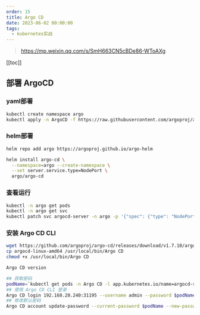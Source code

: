 ```yaml
---
order: 15
title: Argo CD
date: 2023-06-02 00:00:00
tags: 
  - kubernetes实战
---
```


> <https://mp.weixin.qq.com/s/SmH663CN5cBDe86-WToAXg>

<!-- more -->
[[toc]]

## 部署 ArgoCD

### yaml部署

```bash
kubectl create namespace argo
kubectl apply -n ArgoCD -f https://raw.githubusercontent.com/argoproj/argo-cd/stable/manifests/install.yaml
```

### helm部署

```bash
helm repo add argo https://argoproj.github.io/argo-helm

helm install argo-cd \
  --namespace=argo --create-namespace \
  --set server.service.type=NodePort \
  argo/argo-cd
```

### 查看运行

```bash
kubectl -n argo get pods
kubectl -n argo get svc
kubectl patch svc argocd-server -n argo -p '{"spec": {"type": "NodePort"}}'
```

### 安装 Argo CD CLI

```bash
wget https://github.com/argoproj/argo-cd/releases/download/v1.7.10/argocd-linux-amd64
cp argocd-linux-amd64 /usr/local/bin/Argo CD
chmod +x /usr/local/bin/Argo CD

Argo CD version
```

```bash
## 获取密码
podName=`kubectl get pods -n Argo CD -l app.kubernetes.io/name=argocd-server -o name | cut -d'/' -f 2`
## 使用 Argo CD CLI 登录
Argo CD login 192.168.20.240:31195 --username admin --password $podName
## 修改默认密码
Argo CD account update-password --current-password $podName --new-password Argo CD@123
```
